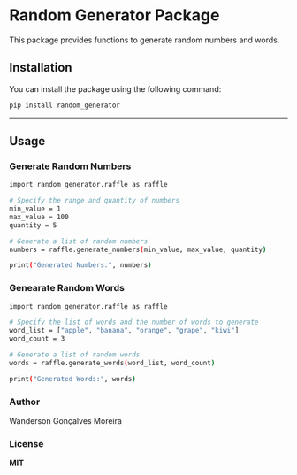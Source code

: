 # Random Generator Package

This package provides functions to generate random numbers and words.

## Installation

You can install the package using the following command:

```bash
pip install random_generator
```

---

## Usage

### Generate Random Numbers

```bash
import random_generator.raffle as raffle

# Specify the range and quantity of numbers
min_value = 1
max_value = 100
quantity = 5

# Generate a list of random numbers
numbers = raffle.generate_numbers(min_value, max_value, quantity)

print("Generated Numbers:", numbers)
```

### Genearate Random Words

```bash
import random_generator.raffle as raffle

# Specify the list of words and the number of words to generate
word_list = ["apple", "banana", "orange", "grape", "kiwi"]
word_count = 3

# Generate a list of random words
words = raffle.generate_words(word_list, word_count)

print("Generated Words:", words)
```

### Author

Wanderson Gonçalves Moreira

### License

**MIT**
